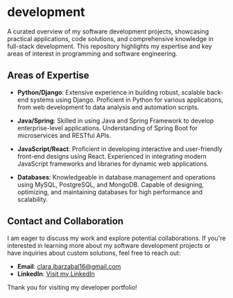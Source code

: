 # development
A curated overview of my software development projects, showcasing practical applications, code solutions, and comprehensive knowledge in full-stack development. This repository highlights my expertise and key areas of interest in programming and software engineering.

## Areas of Expertise

- **Python/Django**: Extensive experience in building robust, scalable back-end systems using Django. Proficient in Python for various applications, from web development to data analysis and automation scripts.
  
- **Java/Spring**: Skilled in using Java and Spring Framework to develop enterprise-level applications. Understanding of Spring Boot for microservices and RESTful APIs.
  
- **JavaScript/React**: Proficient in developing interactive and user-friendly front-end designs using React. Experienced in integrating modern JavaScript frameworks and libraries for dynamic web applications.
  
- **Databases**: Knowledgeable in database management and operations using MySQL, PostgreSQL, and MongoDB. Capable of designing, optimizing, and maintaining databases for high performance and scalability.

## Contact and Collaboration

I am eager to discuss my work and explore potential collaborations. If you're interested in learning more about my software development projects or have inquiries about custom solutions, feel free to reach out:

- **Email**: [clara.ibarzabal16@gmail.com](mailto:clara.ibarzabal16@gmail.com)
- **LinkedIn**: [Visit my LinkedIn](https://www.linkedin.com/in/clara-ibarz%C3%A1bal-649310164/)

Thank you for visiting my developer portfolio!
